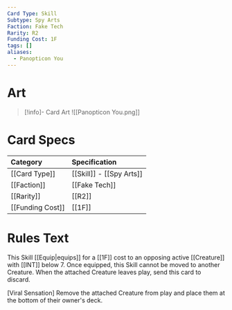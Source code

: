```yaml
---
Card Type: Skill
Subtype: Spy Arts
Faction: Fake Tech
Rarity: R2
Funding Cost: 1F
tags: []
aliases:
  - Panopticon You
---
```

# Art

> [!info]- Card Art
> ![[Panopticon You.png]]

# Card Specs

| Category | Specification| 
| :--- | :--- |
| [[Card Type]] | [[Skill]] - [[Spy Arts]] |  
| [[Faction]] | [[Fake Tech]] |  
| [[Rarity]] | [[R2]] |  
| [[Funding Cost]] | [[1F]] |  

# Rules Text  

This Skill [[Equip|equips]] for a [[1F]] cost to an opposing active [[Creature]] with [[INT]] below 7.
Once equipped, this Skill cannot be moved to another Creature.
When the attached Creature leaves play, send this card to discard.  

[Viral Sensation] Remove the attached Creature from play and place them at the bottom of their owner's deck.  

